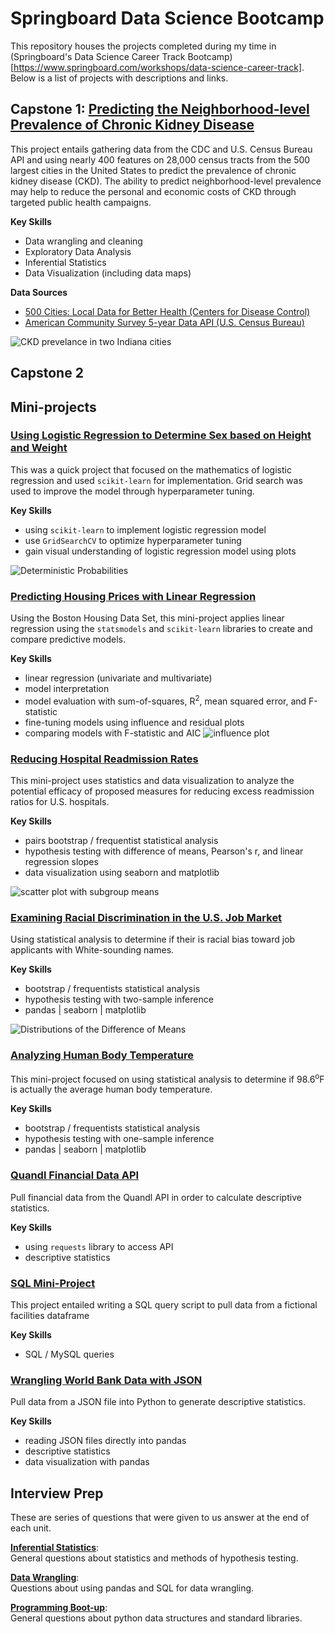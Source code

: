# Springboard Data Science Bootcamp
This repository houses the projects completed during my time in (Springboard's Data Science Career Track Bootcamp)[https://www.springboard.com/workshops/data-science-career-track]. Below is a list of projects with descriptions and links.

## Capstone 1: [Predicting the Neighborhood-level Prevalence of Chronic Kidney Disease](predicting_chronic_disease)
This project entails gathering data from the CDC and U.S. Census Bureau API and using nearly 400 features on 28,000 census tracts from the 500 largest cities in the United States to predict the prevalence of chronic kidney disease (CKD). The ability to predict neighborhood-level prevalence may help to reduce the personal and economic costs of CKD through targeted public health campaigns.

**Key Skills**

* Data wrangling and cleaning
* Exploratory Data Analysis
* Inferential Statistics
* Data Visualization (including data maps)

**Data Sources**

* [500 Cities: Local Data for Better Health (Centers for Disease Control)](https://catalog.data.gov/dataset/500-cities-local-data-for-better-health-b32fd)
* [American Community Survey 5-year Data API (U.S. Census Bureau)](https://www.census.gov/data/developers/data-sets/acs-5year.html)

![CKD prevelance in two Indiana cities](predicting_chronic_disease/img/two_cities.png)

## Capstone 2


## Mini-projects
### [Using Logistic Regression to Determine Sex based on Height and Weight](logistic_regression)
This was a quick project that focused on the mathematics of logistic regression and used `scikit-learn` for implementation. Grid search was used to improve the model through hyperparameter tuning.

**Key Skills**

* using `scikit-learn` to implement logistic regression model
* use `GridSearchCV` to optimize hyperparameter tuning
* gain visual understanding of logistic regression model using plots

![Deterministic Probabilities](logistic_regression/logreg_prob.png)

### [Predicting Housing Prices with Linear Regression](linear_regression)
Using the Boston Housing Data Set, this mini-project applies linear regression using the `statsmodels` and `scikit-learn` libraries to create and compare predictive models. 

**Key Skills**

* linear regression (univariate and multivariate)
* model interpretation
* model evaluation with sum-of-squares, R<sup>2</sup>, mean squared error, and F-statistic
* fine-tuning models using influence and residual plots
* comparing models with F-statistic and AIC
![influence plot](linear_regression/images/influence_plot.png)

### [Reducing Hospital Readmission Rates](EDA_hospital_readmission)
This mini-project uses statistics and data visualization to analyze the potential efficacy of proposed measures for reducing excess readmission ratios for U.S. hospitals. 

**Key Skills**

* pairs bootstrap / frequentist statistical analysis
* hypothesis testing with difference of means, Pearson's r, and linear regression slopes
* data visualization using seaborn and matplotlib

![scatter plot with subgroup means](EDA_hospital_readmission/img/scatterplot_w_means.png)

### [Examining Racial Discrimination in the U.S. Job Market](EDA_racial_discrimination)
Using statistical analysis to determine if their is racial bias toward job applicants with White-sounding names.

**Key Skills**

* bootstrap / frequentists statistical analysis
* hypothesis testing with two-sample inference
* pandas | seaborn | matplotlib

![Distributions of the Difference of Means](EDA_racial_discrimination/img/diff_of_means_distros.png)

### [Analyzing Human Body Temperature](EDA_human_temperature)
This mini-project focused on using statistical analysis to determine if 98.6<sup>o</sup>F is actually the average human body temperature.

**Key Skills**

* bootstrap / frequentists statistical analysis
* hypothesis testing with one-sample inference
* pandas | seaborn | matplotlib

### [Quandl Financial Data API](API)
Pull financial data from the Quandl API in order to calculate descriptive statistics.

**Key Skills**
* using `requests` library to access API
* descriptive statistics

### [SQL Mini-Project](sql_mini_project.sql)
This project entailed writing a SQL query script to pull data from a fictional facilities dataframe

**Key Skills**
* SQL / MySQL queries

### [Wrangling World Bank Data with JSON](data_wrangling_json)
Pull data from a JSON file into Python to generate descriptive statistics.

**Key Skills**
* reading JSON files directly into pandas
* descriptive statistics
* data visualization with pandas

## Interview Prep
These are series of questions that were given to us answer at the end of each unit.

**[Inferential Statistics](interview_prep/inferential_statistics.md)**: <br />
General questions about statistics and methods of hypothesis testing.

**[Data Wrangling](interview_prep/data_wrangling.md)**:<br />
Questions about using pandas and SQL for data wrangling.

**[Programming Boot-up](interview_prep/programming_boot-up.md)**:<br />
General questions about python data structures and standard libraries.

